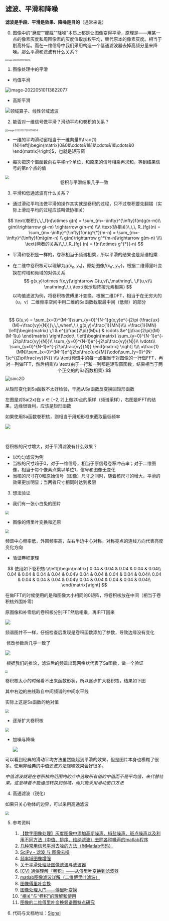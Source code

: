 <h2>滤波、平滑和降噪</h2>

**滤波是手段、平滑是效果、降噪是目的**（通常来说）

0. 图像中的“磨皮”“朦胧”“降噪”本质上都是让图像变得平滑，原理是——用某一点的像素灰度和周围像素的灰度值取加权平均，替代原本的像素灰度。相当于削高补低。而在一维信号中我们采用构造一个低通滤波器去掉高频分量来降噪。那么平滑和滤波有什么关系？

<img src="image/背景.png" alt="image-20220531151736270，" style="zoom:40%;" />



1. 图像处理中的平滑

- 均值平滑

![image-20220510113822077](image/均匀滤波1.png)

- 高斯平滑

![领域算子、线性邻域滤波](image/图像平滑的手段.png)





2. 能否对一维信号做平滑？滑动平均和卷积的关系？

<img src="image/一维滑动平均.png" alt="image-20220527203359854" style="zoom:50%;" />

- 一维的平均滑动窗相当于一维向量$\frac{1}{N}\left[\begin{matrix}0&0&\cdots&1&1&\cdots&1&\cdots&0 \end{matrix}\right]$，也就是矩形窗

- 每次把这个窗函数向右平移n个单位，和原来的信号相乘再求和，等到结果信号的第n个点的值

  

<img src="image/singleDimension.png" style="zoom:72%;" />

<center>卷积与平滑结果几乎一致</center>



3. 平滑和低通滤波有什么关系？

- 通过滑动平均法做平滑的操作其实就是卷积的过程，只不过卷积要先翻褶（实际上滑动平均的过程应该叫做协相关）

$$
\text{卷积}\,\,\,f(n)\otimes g(n) = \sum_{m=-\infty}^{\infty}f(m)g(n-m)\\
g(m)\rightarrow g(-m) \rightarrow g(n-m)
\\\\
\text{协相关}\,\,\, R_{fg}(n) = \sum_{m=-\infty}^{\infty}f(m)g^{*}(m-n)
= \sum_{m=-\infty}^{\infty}f(m)g(m-n)
\\
g(m)\rightarrow g^*(m-n)\rightarrow g(m-n)
\\\\
\text{两者的关系}\,\,\,R_{fg} (n) = f(n)\otimes g^{*}(-n)
$$



- 平滑和卷积是一样的，卷积相当于频谱相乘，所以平滑的结果也是频谱相乘

- 在二维中卷积核可以理解为$g(x_n,y_n)$，原始图像$f(x_n^,,y_n^,)$，根据二维傅里叶变换在时域和频域的对偶关系
  $$
  g(x,y)\otimes f(x,y)\rightarrow G(u,v)\,\mathring\, \,F(u,v)\\
  \mathring\,\,\,\text{表示矩阵按元素相乘}
  $$
  以均值滤波为例，将卷积核做傅里叶变换。根据二维DFT，相当于在无穷大的（u，v）二维频率空间中用二维的Sa函数截取最中间（低频）的部分

​		
$$
G(u,v) = \sum_{x=0}^{M-1}\sum_{y=0}^{N-1}g(x,y)e^{-j2\pi (\frac{ux}{M}+\frac{vy}{N})}\,\,\,when\,\,\,g(x,y)=\frac{1}{MN}\\\\
=\frac{1}{MN}
\left[\begin{matrix}
\,1 & e^{j\frac{2\pi}{M}u} & \cdots &e^{j\frac{2\pi}{M}(M-1)u}
\end{matrix}
\right]\cdot\,
\left[\begin{matrix}
\sum_{y=0}^{N-1}e^{-j2\pi\frac{vy}{N}}\\
\sum_{y=0}^{N-1}e^{-j2\pi\frac{vy}{N}}\\
\vdots\\
\sum_{y=0}^{N-1}e^{-j2\pi\frac{vy}{N}}
\end{matrix}
\right]
\\\\
=\frac{1}{MN}\sum_{x=0}^{M-1}e^{j2\pi\frac{ux}{M}}\cdot\sum_{y=0}^{N-1}e^{j2\pi\frac{vy}{N}}
\\\\
\text{频谱中的每一点相当于对图像的一行做FFT，再对一列做FFT，然后相乘}\\
\text{由于一行和一列都是矩形窗函数，结果相当于两个正交的的Sa函数相乘}
$$
<img src="/Users/zhuyu/Desktop/信号分析与处理/大作业-平滑、滤波和降噪/image/sinc2D.png" alt="sinc2D" style="zoom:100%;" />

从矩形变化到Sa函数不太好检验，干脆从Sa函数反变换回矩形函数

左图是对Sa(2x)在 $x\in[-2,2]$上做20点的采样（频谱采样），右图是IFFT的结果，边缘很锋利，应该是矩形函数

如果使用Sa函数卷积核，则相当于用矩形框来截取最低频率

![](image/二维滤波器.png)

​		

卷积核的尺寸增大，对于平滑滤波有什么效果？

- 以均匀滤波为例
- 当核的尺寸趋于0，对于一维信号，相当于原信号卷积冲击串；对于二维图像，相当于每个像素点乘以单位1，信号和图像无变化
- 当核的尺寸在0和原始信号（图像）尺寸之间时，随着核尺寸的增大，平滑的效果更加明显；当两者尺寸相同时达到极限





3. 想法验证

- 我们有一张小白兔的图片

<img src="image/rabbit.jpeg" style="zoom:72%;" />



- 图像的傅里叶变换和还原

<img src="image/rabbitFig.png" style="zoom:72%;" />

频谱中心频率低，外围频率高，左右半边中心对称。对称亮点的连线方向代表亮度变化方向



- 验证卷积定理

$$
使用如下卷积核:\\\left[\begin{matrix}
0.04 & 0.04 & 0.04 & 0.04 & 0.04\\
0.04 & 0.04 & 0.04 & 0.04 & 0.04\\
0.04 & 0.04 & 0.04 & 0.04 & 0.04\\
0.04 & 0.04 & 0.04 & 0.04 & 0.04\\
0.04 & 0.04 & 0.04 & 0.04 & 0.04\\
\end{matrix}\right]
$$

在做FFT的时候使用的是和图像大小相同的0矩阵，将卷积核放在中间（相当于卷积核外围补零）

原图像和补零后的卷积核分别FFT然后相乘，再IFFT回来

![](image/convTheory.png)

​						频谱图并不一样，仔细检查后发现是卷积函数添加了参数，导致边缘没有变化

​						修改参数后几乎一致了

![](image/convTheory_2.png)



​								根据我们的推论，滤波后的频谱出现网格状代表了Sa函数，做一个验证

<img src="image\filterFreq.png" style="zoom:50%;" />

卷积核太小的时候看不出来函数形状，所以逐步扩大卷积核，结果如下图

其中右边的曲线取自中间频谱的中间水平线

实际上这是Sa函数的绝对值

<img src="image/spanningKernelFFT.png" style="zoom:72%;" />



- 逐渐扩大卷积核

<img src="image/kernelGrowLarger.png" style="zoom:72%;" />





- 加噪与降噪

  <img src="image/addNoiseAndFiltered.png" style="zoom:100%;" />

可以看到经典的滑动平均方法虽然能起到平滑的效果，但是图片本身也模糊了很多。使用非经典的中值滤波方法降噪效果会好很多。



*中值滤波就是在卷积核的范围内的点中选取所有值的中值而不是平均值，来代替结果。这意味着不能通过转换到频域，而只能采用滑动窗口方法*



4. 高通滤波（锐化）

如果只关心物体的边界，可以采用高通滤波



<img src="image/rabbitConv2d.png" style="zoom:72%;" />



5. 参考资料
   1. [【数字图像处理】灰度图像中添加高斯噪声、椒盐噪声、斑点噪声以及利用不同方法（中值、排序、维纳滤波）去除各种噪声的matlab程序](https://blog.csdn.net/qq_59049513/article/details/122598641)
   2. [几种常用信号平滑去噪的方法（附Matlab代码）](https://blog.csdn.net/weixin_42943114/article/details/107693068)
   3. [SciPy - 滤波 与 图像去噪 ](https://www.cnblogs.com/yanshw/p/11170841.html)
   4. [频率域图像增强](https://blog.csdn.net/baidu_39044178/article/details/81231413?utm_medium=distribute.pc_aggpage_search_result.none-task-blog-2~aggregatepage~first_rank_ecpm_v1~rank_v31_ecpm-10-81231413-null-null.pc_agg_new_rank&utm_term=%E5%9B%BE%E5%83%8F%E5%B9%85%E5%BA%A6%E4%B8%8E%E9%A2%91%E7%8E%87%E5%9B%BE%E5%83%8F&spm=1000.2123.3001.4430)
   5. [关于平滑处理及图像滤波与滤波器](https://www.cnblogs.com/zhuifeng-mayi/p/9558052.html)
   6. [[CV] 通俗理解『卷积』——从傅里叶变换到滤波器](https://zhuanlan.zhihu.com/p/28478034)
   7. [matlab图像滤波详解（二维傅里叶滤波）](https://blog.csdn.net/yuanhoushu/article/details/123893083)
   8. [图像傅里叶变换](https://wenku.baidu.com/view/cb37abc8e309581b6bd97f19227916888486b9c2.html)
   9. [图像处理入门——傅里叶变换](https://zhuanlan.zhihu.com/p/452230294)
   9. [“相关”与“卷积”的理解和使用](http://www.360doc.com/content/17/0925/20/908538_690127117.shtml)
   9. [图像的二维傅里叶变换频谱图特点研究](https://www.cnblogs.com/xh6300/p/5956503.html)



6. 代码与文档地址：[Signal](https://github.com/ZHUyu20020601/Signal)
